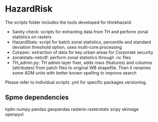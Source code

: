 HazardRisk
==========

The scripts folder includes the tools developed for thinkhazard.
- Sanity check: scripts for extracting data from TH and perform zonal statistics on rasters
- HazardStats: script for batch zonal statistics, percentile and standard deviation threshold option, uses multi-core processing
- Corpsec: extraction of data for key urban areas for Corporate security
- zonalstats-netcdf: perform zonal statistics through .nc files
- TH_admin.py: TH admin layer fixer, adds rows (features) and columns (attributes) from patch files to original WB shapefile. Then it renames some ADM units with better known spelling to improve search

Please refer to individual scripts .yml for specific packages versioning.

Spme dependencies
-------------------
tqdm
numpy
pandas
geopandas
rasterio
rasterstats
scipy
skimage
openpyxl

